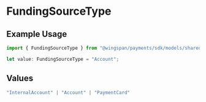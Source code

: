 # FundingSourceType

## Example Usage

```typescript
import { FundingSourceType } from "@wingspan/payments/sdk/models/shared";

let value: FundingSourceType = "Account";
```

## Values

```typescript
"InternalAccount" | "Account" | "PaymentCard"
```